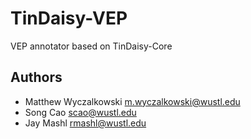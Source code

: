 # TinDaisy-VEP

VEP annotator based on TinDaisy-Core

## Authors

* Matthew Wyczalkowski <m.wyczalkowski@wustl.edu>
* Song Cao <scao@wustl.edu>
* Jay Mashl <rmashl@wustl.edu>
